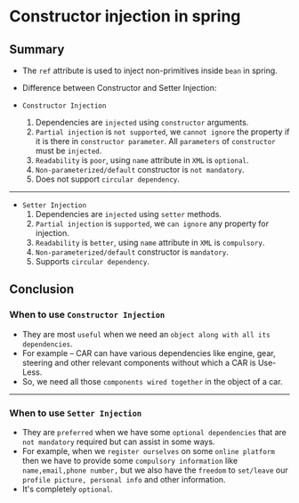# Constructor injection in spring

## Summary
- The `ref` attribute is used to inject non-primitives inside `bean` in spring.
- Difference between Constructor and Setter Injection:

- `Constructor Injection`
  1. Dependencies are `injected` using `constructor` arguments.
  2. `Partial injection` is `not supported`, we `cannot ignore` the property if it is there in `constructor parameter`. All `parameters` of `constructor` must be `injected`.
  3. `Readability` is `poor`, using `name` attribute in `XML` is `optional`.
  4. `Non-parameterized/default` constructor is `not mandatory`.
  5. Does not support `circular dependency`.


---


- `Setter Injection`
  1. Dependencies are `injected` using `setter` methods.
  2. `Partial injection` is `supported`, we `can ignore` any property for injection.
  3. `Readability` is `better`, using `name` attribute in `XML` is `compulsory`.
  4. `Non-parameterized/default` constructor is `mandatory`.
  5. Supports `circular dependency`.

## Conclusion

### When to use `Constructor Injection`
- They are most `useful` when we need an `object along with all its dependencies`.
- For example – CAR can have various dependencies like engine, gear, steering and other relevant components without which a CAR is Use-Less.
- So, we need all those `components wired together` in the object of a car.


---


### When to use `Setter Injection`
- They are `preferred` when we have some `optional dependencies` that are `not mandatory` required but can assist in some ways.
- For example, when we `register ourselves` on some `online platform` then we have to provide some `compulsory information` like `name,email,phone number,` but we also have the `freedom` to `set/leave` our `profile picture, personal info` and other information.
- It's completely `optional`.